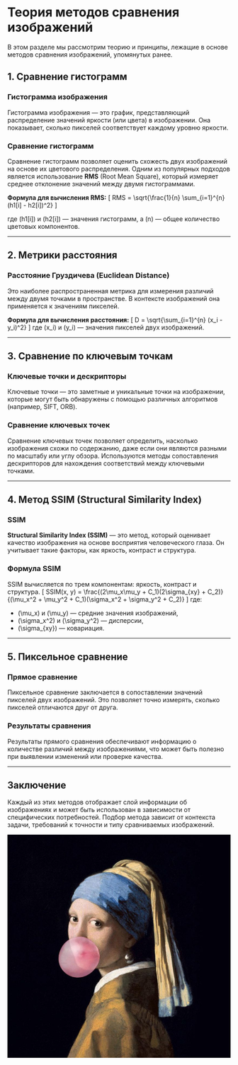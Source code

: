 # Теория методов сравнения изображений

В этом разделе мы рассмотрим теорию и принципы, лежащие в основе методов сравнения изображений, упомянутых ранее.

## 1. Сравнение гистограмм

### **Гистограмма изображения**
Гистограмма изображения — это график, представляющий распределение значений яркости (или цвета) в изображении. Она показывает, сколько пикселей соответствует каждому уровню яркости.

### **Сравнение гистограмм**
Сравнение гистограмм позволяет оценить схожесть двух изображений на основе их цветового распределения. Одним из популярных подходов является использование **RMS** (Root Mean Square), который измеряет среднее отклонение значений между двумя гистограммами.

**Формула для вычисления RMS:**
\[
RMS = \sqrt{\frac{1}{n} \sum_{i=1}^{n} (h1[i] - h2[i])^2}
\]

где \(h1[i]\) и \(h2[i]\) — значения гистограмм, а \(n\) — общее количество цветовых компонентов.

---

## 2. Метрики расстояния

### **Расстояние Груздичева** (Euclidean Distance)
Это наиболее распространенная метрика для измерения различий между двумя точками в пространстве. В контексте изображений она применяется к значениям пикселей.

**Формула для вычисления расстояния:**
\[
D = \sqrt{\sum_{i=1}^{n} (x_i - y_i)^2}
\]
где \(x_i\) и \(y_i\) — значения пикселей двух изображений.

---

## 3. Сравнение по ключевым точкам

### **Ключевые точки и дескрипторы**
Ключевые точки — это заметные и уникальные точки на изображении, которые могут быть обнаружены с помощью различных алгоритмов (например, SIFT, ORB).

### **Сравнение ключевых точек**
Сравнение ключевых точек позволяет определить, насколько изображения схожи по содержанию, даже если они являются разными по масштабу или углу обзора. Используются методы сопоставления дескрипторов для нахождения соответствий между ключевыми точками.

---

## 4. Метод SSIM (Structural Similarity Index)

### **SSIM**
**Structural Similarity Index (SSIM)** — это метод, который оценивает качество изображения на основе восприятия человеческого глаза. Он учитывает такие факторы, как яркость, контраст и структура.

### **Формула SSIM**
SSIM вычисляется по трем компонентам: яркость, контраст и структура.
\[
SSIM(x, y) = \frac{(2\mu_x\mu_y + C_1)(2\sigma_{xy} + C_2)}{(\mu_x^2 + \mu_y^2 + C_1)(\sigma_x^2 + \sigma_y^2 + C_2)}
\]
где:
- \(\mu_x\) и \(\mu_y\) — средние значения изображений,
- \(\sigma_x^2\) и \(\sigma_y^2\) — дисперсии,
- \(\sigma_{xy}\) — ковариация.

---

## 5. Пиксельное сравнение

### **Прямое сравнение**
Пиксельное сравнение заключается в сопоставлении значений пикселей двух изображений. Это позволяет точно измерять, сколько пикселей отличаются друг от друга.

### **Результаты сравнения**
Результаты прямого сравнения обеспечивают информацию о количестве различий между изображениями, что может быть полезно при выявлении изменений или проверке качества.

---

## Заключение
Каждый из этих методов отображает слой информации об изображениях и может быть использован в зависимости от специфических потребностей. Подбор метода зависит от контекста задачи, требований к точности и типу сравниваемых изображений.

![](https://raw.githubusercontent.com/tonypithony/compare_2images/refs/heads/main/vermeer.jpg)
